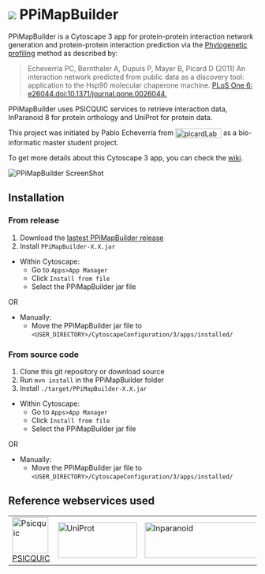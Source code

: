 # ![](https://fr.gravatar.com/userimage/46678059/7c7f65f2ea5b01dfc46adac45048df6b.jpg?size=40) PPiMapBuilder

  PPiMapBuilder is a Cytoscape 3 app for protein-protein interaction network generation and protein-protein interaction prediction via the [Phylogenetic profiling](http://en.wikipedia.org/wiki/Protein-protein_interaction_prediction#Phylogenetic_profiling) method as described by:
>Echeverría PC, Bernthaler A, Dupuis P, Mayer B, Picard D (2011) An interaction network predicted from public data as a discovery tool: application to the Hsp90 molecular chaperone machine. [PLoS One 6: e26044.doi:10.1371/journal.pone.0026044.](http://www.plosone.org/article/info%3Adoi%2F10.1371%2Fjournal.pone.0026044)

  PPiMapBuilder uses PSICQUIC services to retrieve interaction data, InParanoid 8 for protein orthology and UniProt for protein data.
  
  This project was initiated by Pablo Echeverría from <a href="http://www.picard.ch/"><img src="http://www.picard.ch/Hsp90Int/img/logo.png" alt="picardLab" width="93" height="20" align="texttop"/></a> as a bio-informatic master student project.
  
  To get more details about this Cytoscape 3 app, you can check the [wiki](https://github.com/PPiMapBuilder/PPiMapBuilder/wiki).

  ![PPiMapBuilder ScreenShot](https://raw.githubusercontent.com/wiki/PPiMapBuilder/PPiMapBuilder/images/Screenshot.png)

## Installation
### From release
1. Download the [lastest PPiMapBuilder release](https://github.com/PPiMapBuilder/PPiMapBuilder/releases)
2. Install `PPiMapBuilder-X.X.jar`
  * Within Cytoscape:
    - Go to `Apps>App Manager` 
    - Click `Install from file`
    - Select the PPiMapBuilder jar file

  OR
  * Manually:
    - Move the PPiMapBuilder jar file to `<USER_DIRECTORY>/CytoscapeConfiguration/3/apps/installed/`

### From source code
1. Clone this git repository or download source
2. Run `mvn install` in the PPiMapBuilder folder
3. Install `./target/PPiMapBuilder-X.X.jar`
  * Within Cytoscape:
    - Go to `Apps>App Manager` 
    - Click `Install from file`
    - Select the PPiMapBuilder jar file

  OR
  * Manually:
    - Move the PPiMapBuilder jar file to `<USER_DIRECTORY>/CytoscapeConfiguration/3/apps/installed/`

## Reference webservices used
<center>
  <table>
    <tr>
      <td valign="middle">
        <a href="https://github.com/micommunity/psicquic">
          <img src="http://apps.cytoscape.org/media/psicquicuniversalclient/psicquic_logo.png" alt="Psicquic" width="73" height="73"/>
          PSICQUIC
        </a>
      </td>
      <td>
        <a href="http://www.uniprot.org/">
          <img src="http://www.uniprot.org/images/logo.gif" alt="UniProt" width="160" height="73"/>
        </a>
      </td>
      <td>
        <a href="http://inparanoid.sbc.su.se/">
          <img src="http://inparanoid.sbc.su.se/images/inp8_txt_logo.png" alt="Inparanoid" width="269" height="73"/>
        </a>
      </td>
      <td>
        <a href="http://www.ebi.ac.uk/QuickGO/">
          <img src="http://www.ebi.ac.uk/QuickGO/image/mb/logo.png" alt="QuickGO" width="105" height="51"/>
        </a>
      </td>
    </tr>
  </table>
</center>
